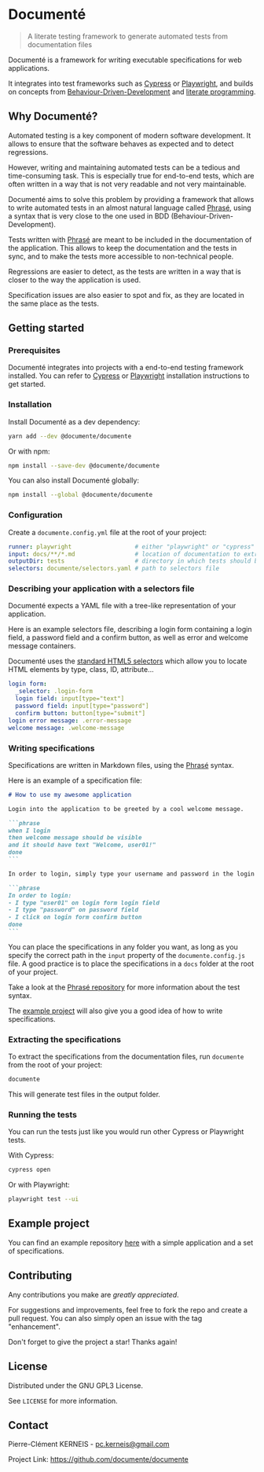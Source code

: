 # Documenté

> A literate testing framework to generate automated tests from documentation files

Documenté is a framework for writing executable specifications for web applications.

It integrates into test frameworks such as [Cypress](https://www.cypress.io/) or [Playwright](https://playwright.dev/), and builds on concepts from [Behaviour-Driven-Development](https://en.wikipedia.org/wiki/Behavior-driven_development) and [literate programming](https://en.wikipedia.org/wiki/Literate_programming).

## Why Documenté?

Automated testing is a key component of modern software development.
It allows to ensure that the software behaves as expected and to detect regressions.

However, writing and maintaining automated tests can be a tedious and time-consuming task.
This is especially true for end-to-end tests, which are often written in a way that is not very readable and not very maintainable.

Documenté aims to solve this problem by providing a framework that allows to write automated tests
in an almost natural language called [Phrasé](https://github.com/documente/phrase), using a syntax that is very close to the one used in BDD (Behaviour-Driven-Development).

Tests written with [Phrasé](https://github.com/documente/phrase) are meant to be included in the documentation of the application.
This allows to keep the documentation and the tests in sync, and to make the tests more accessible to non-technical people.

Regressions are easier to detect, as the tests are written in a way that is closer to the way the application is used.

Specification issues are also easier to spot and fix, as they are located in the same place as the tests.

## Getting started

### Prerequisites

Documenté integrates into projects with a end-to-end testing framework installed. You can refer to [Cypress](https://docs.cypress.io/guides/getting-started/installing-cypress) or [Playwright](https://playwright.dev/docs/intro) installation instructions to get started.

### Installation

Install Documenté as a dev dependency:

```bash
yarn add --dev @documente/documente
```

Or with npm:

```bash
npm install --save-dev @documente/documente
```

You can also install Documenté globally:

```bash
npm install --global @documente/documente
```

### Configuration

Create a `documente.config.yml` file at the root of your project:

```yaml
runner: playwright                  # either "playwright" or "cypress"
input: docs/**/*.md                 # location of documentation to extract tests from
outputDir: tests                    # directory in which tests should be generated
selectors: documente/selectors.yaml # path to selectors file
```

### Describing your application with a selectors file

Documenté expects a YAML file with a tree-like representation of your application.

Here is an example selectors file, describing a login form containing a login field, a password field and a confirm button, as well as error and welcome message containers.

Documenté uses the [standard HTML5 selectors](https://drafts.csswg.org/selectors/) which allow you to locate HTML elements by type, class, ID, attribute...

```yaml
login form:
  _selector: .login-form
  login field: input[type="text"]
  password field: input[type="password"]
  confirm button: button[type="submit"]
login error message: .error-message
welcome message: .welcome-message
```

### Writing specifications

Specifications are written in Markdown files, using the [Phrasé](https://github.com/documente/phrase) syntax.

Here is an example of a specification file:

````markdown
# How to use my awesome application

Login into the application to be greeted by a cool welcome message.

```phrase
when I login
then welcome message should be visible
and it should have text "Welcome, user01!"
done
```

In order to login, simply type your username and password in the login form and click on the login button.

```phrase
In order to login:
- I type "user01" on login form login field
- I type "password" on password field
- I click on login form confirm button
done
```
````

You can place the specifications in any folder you want, as long as you specify the correct path in the `input` property of the `documente.config.js` file.
A good practice is to place the specifications in a `docs` folder at the root of your project.

Take a look at the [Phrasé repository](https://github.com/documente/phrase) for more information about the test syntax.

The [example project](https://github.com/documente/example-sut) will also give you a good idea of how to write specifications.

### Extracting the specifications

To extract the specifications from the documentation files, run `documente` from the root of your project:

```bash
documente
```

This will generate test files in the output folder.

### Running the tests

You can run the tests just like you would run other Cypress or Playwright tests.

With Cypress:

```bash
cypress open
```

Or with Playwright:

```bash
playwright test --ui
```

## Example project

You can find an example repository [here](https://github.com/documente/example-sut) with a simple application and a set of specifications.

## Contributing

Any contributions you make are _greatly appreciated_.

For suggestions and improvements, feel free to fork the repo and create a pull request. You can also simply open an issue with the tag "enhancement".

Don't forget to give the project a star! Thanks again!

## License

Distributed under the GNU GPL3 License.

See `LICENSE` for more information.

## Contact

Pierre-Clément KERNEIS - pc.kerneis@gmail.com

Project Link: https://github.com/documente/documente
